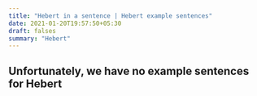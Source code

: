 ```yaml
---
title: "Hebert in a sentence | Hebert example sentences"
date: 2021-01-20T19:57:50+05:30
draft: falses
summary: "Hebert"
---
```

## Unfortunately, we have no example sentences for Hebert                 
